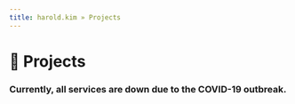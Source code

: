 ```yaml
---
title: harold.kim » Projects
---
```


# &#129520; Projects

### Currently, all services are down due to the COVID-19 outbreak.
